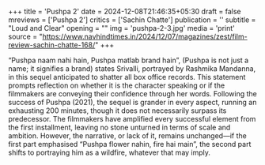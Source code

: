 +++
title = 'Pushpa 2'
date = 2024-12-08T21:46:35+05:30
draft = false
mreviews = ['Pushpa 2']
critics = ['Sachin Chatte']
publication = ''
subtitle = "Loud and Clear"
opening = ""
img = 'pushpa-2-3.jpg'
media = 'print'
source = "https://www.navhindtimes.in/2024/12/07/magazines/zest/film-review-sachin-chatte-168/"
+++

“Pushpa naam nahi hain, Pushpa matlab brand hain”, (Pushpa is not just a name; it signifies a brand) states Srivalli, portrayed by Rashmika Mandanna, in this sequel anticipated to shatter all box office records. This statement prompts reflection on whether it is the character speaking or if the filmmakers are conveying their confidence through her words. Following the success of Pushpa (2021), the sequel is grander in every aspect, running an exhausting 200 minutes, though it does not necessarily surpass its predecessor. The filmmakers have amplified every successful element from the first installment, leaving no stone unturned in terms of scale and ambition. However, the narrative, or lack of it, remains unchanged—if the first part emphasised “Pushpa flower nahin, fire hai main”, the second part shifts to portraying him as a wildfire, whatever that may imply.
